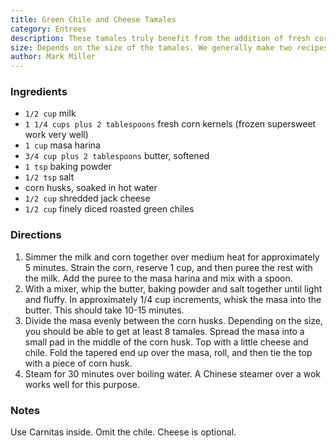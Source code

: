 ```yaml
---
title: Green Chile and Cheese Tamales
category: Entrees
description: These tamales truly benefit from the addition of fresh corn kernels to the masa mix. Although originally the recipe calls for the cheese to be mixed in, we prefer the cheese to be used as a filling. Modified from the Coyote Cafe cookbook by Mark Miller.
size: Depends on the size of the tamales. We generally make two recipes, and then freeze half of the tamales. They keep frozen very well.
author: Mark Miller
---
```


### Ingredients

* `1/2 cup` milk
* `1 1/4 cups plus 2 tablespoons` fresh corn kernels (frozen supersweet work very well)
* `1 cup` masa harina
* `3/4 cup plus 2 tablespoons` butter, softened
* `1 tsp` baking powder
* `1/2 tsp` salt
* corn husks, soaked in hot water
* `1/2 cup` shredded jack cheese
* `1/2 cup` finely diced roasted green chiles

### Directions

1. Simmer the milk and corn together over medium heat for approximately 5 minutes. Strain the corn, reserve 1 cup, and then puree the rest with the milk. Add the puree to the masa harina and mix with a spoon.
2. With a mixer, whip the butter, baking powder and salt together until light and fluffy. In approximately 1/4 cup increments, whisk the masa into the butter. This should take 10-15 minutes.
3. Divide the masa evenly between the corn husks. Depending on the size, you should be able to get at least 8 tamales. Spread the masa into a small pad in the middle of the corn husk. Top with a little cheese and chile. Fold the tapered end up over the masa, roll, and then tie the top with a piece of corn husk.
4. Steam for 30 minutes over boiling water. A Chinese steamer over a wok works well for this purpose.

### Notes

Use Carnitas inside. Omit the chile. Cheese is optional.